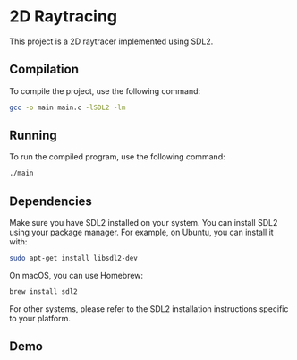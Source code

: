 # 2D Raytracing
This project is a 2D raytracer implemented using SDL2.

## Compilation
To compile the project, use the following command:

```bash
gcc -o main main.c -lSDL2 -lm
```

## Running
To run the compiled program, use the following command:

```bash
./main
```

## Dependencies
Make sure you have SDL2 installed on your system. You can install SDL2 using your package manager. For example, on Ubuntu, you can install it with:

```bash
sudo apt-get install libsdl2-dev
```

On macOS, you can use Homebrew:

```bash
brew install sdl2
```

For other systems, please refer to the SDL2 installation instructions specific to your platform.

## Demo

